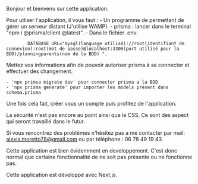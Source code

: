 Bonjour et bienvenu sur cette application.

Pour utliser l'application, il vous faut :
    - Un programme de permettant de gérer un serveur distant (J'utilise WAMP).
    - prisma : lancer dans le terminal "npm i @prisma/client @latest".
    - Dans le fichier .env:

            DATABASE_URL="mysql(language utilisé)://root(identifiant de connexion):root(mot de passe)@localhost:3306(port utilisé pour la BDD)/planningparents(nom de la BDD) ".

Mettez vos informations afin de pouvoir autoriser prisma à se connecter et effectuer des changement.

    - 'npx primsa migrate dev' pour connecter prisma a la BDD
    - 'npx prisma generate' pour importer les models présent dans schema.prisma

Une fois cela fait, créer vous un compte puis profitez de l'application.

La sécurité n'est pas encore au point ainsi que le CSS. Ce sont des aspect qui seront travaillé dans le futur.

Si vous rencontrez des problèmes n'hésitez pas a me contacter par mail: <alexis.moretto78@gmail.com> ou par téléphone : 06 78 49 19 43.

Cette application est bien évidemment en developpement. C'est donc normal que certaine fonctionnalité de ne soit pas présente ou ne fonctionne pas.

Cette application est développé avec Next.js.
